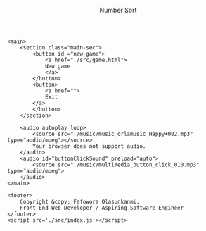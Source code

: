<!doctype html>
<html>
<head>
    <meta charset='utf-8'>
    <meta http-equiv='X-UA-Compatible' content='IE=edge'>
    <title>Number Puzzle</title>
    <meta name='viewport' content='width=device-width, initial-scale=1'>
    <link rel='stylesheet' type='text/css' media='screen' href='./src/home.css'>
</head>
<body>
    <header>
        <p id="logo">Number Sort</p>
    </header>

    <main>
        <section class="main-sec">
            <button id ="new-game">
                <a href="./src/game.html">
                New game
                </a>
            </button>
            <button>
                <a href="">
                Exit
            </a>
            </button>
        </section>

        <audio autoplay loop>
            <source src="./music/music_orlamusic_Happy+002.mp3" type="audio/mpeg"></source>
            Your browser does not support audio.
        </audio>
        <audio id="buttonClickSound" preload="auto">
            <source src="./music/multimedia_button_click_010.mp3" type="audio/mpeg">
        </audio>
    </main>

    <footer>
        Copyright &copy; Fafowora Olasunkanmi. 
        Front-End Web Developer / Aspiring Software Engineer
    </footer>
    <script src='./src/index.js'></script>
</body>
</html>